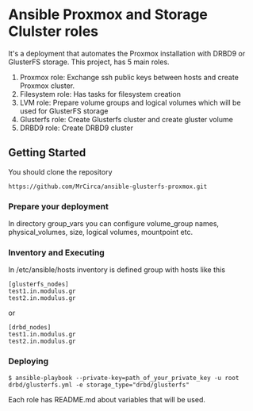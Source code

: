 # Ansible  Proxmox and Storage Clulster roles
It's a deployment that automates the Proxmox installation with DRBD9 or GlusterFS storage. This project, has 5 main roles.
1. Proxmox role: Exchange ssh public keys between hosts and create Proxmox cluster.
2. Filesystem role: Has tasks for filesystem creation
3. LVM role: Prepare volume groups and logical volumes which will be used for GlusterFS storage
4. Glusterfs role: Create Glusterfs cluster and create gluster volume
5. DRBD9 role: Create DRBD9 cluster

## Getting Started
You should clone the repository
```
https://github.com/MrCirca/ansible-glusterfs-proxmox.git
```
### Prepare your deployment
In directory group_vars you can configure volume_group names, physical_volumes, size, logical volumes, mountpoint etc.

### Inventory and Executing
In /etc/ansible/hosts inventory is defined group with hosts like this
```
[glusterfs_nodes] 
test1.in.modulus.gr 
test2.in.modulus.gr

```
or
```
[drbd_nodes]
test1.in.modulus.gr
test2.in.modulus.gr
```
### Deploying
```
$ ansible-playbook --private-key=path_of_your_private_key -u root drbd/glusterfs.yml -e storage_type="drbd/glusterfs"
```
Each role has README.md about variables that will be used.

